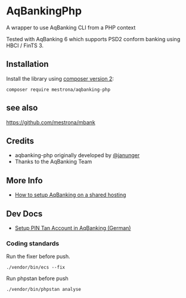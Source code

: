 AqBankingPhp
============

A wrapper to use AqBanking CLI from a PHP context

Tested with AqBanking 6 which supports PSD2 conform banking using HBCI / FinTS 3.

Installation
------------

Install the library using [composer version 2][1]:

    composer require mestrona/aqbanking-php
    
[1]: http://getcomposer.org/

see also
--------

https://github.com/mestrona/mbank

Credits
-------

* aqbanking-php originally developed by [@janunger](https://github.com/janunger/)
* Thanks to the AqBanking Team

More Info
---------

* [How to setup AqBanking on a shared hosting](https://serverfault.com/questions/942701/how-to-install-a-binary-package-on-a-shared-hosting-for-example-aqbanking-or-m)

Dev Docs
--------

* [Setup PIN Tan Account in AqBanking (German)](https://www.aquamaniac.de/rdm/projects/aqbanking/wiki/SetupPinTan)

### Coding standards

Run the fixer before push.

```shell
./vendor/bin/ecs --fix
```

Run phpstan before push

```shell
./vendor/bin/phpstan analyse
```
